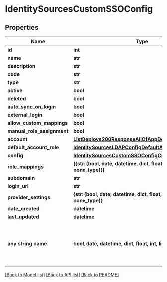 # IdentitySourcesCustomSSOConfig


## Properties
Name | Type | Description | Notes
------------ | ------------- | ------------- | -------------
**id** | **int** |  | [optional] 
**name** | **str** |  | [optional] 
**description** | **str** |  | [optional] 
**code** | **str** |  | [optional] 
**type** | **str** |  | [optional] 
**active** | **bool** |  | [optional] 
**deleted** | **bool** |  | [optional] 
**auto_sync_on_login** | **bool** |  | [optional] 
**external_login** | **bool** |  | [optional] 
**allow_custom_mappings** | **bool** |  | [optional] 
**manual_role_assignment** | **bool** |  | [optional] 
**account** | [**ListDeploys200ResponseAllOfAppDeploysInnerInstance**](ListDeploys200ResponseAllOfAppDeploysInnerInstance.md) |  | [optional] 
**default_account_role** | [**IdentitySourcesLDAPConfigDefaultAccountRole**](IdentitySourcesLDAPConfigDefaultAccountRole.md) |  | [optional] 
**config** | [**IdentitySourcesCustomSSOConfigConfig**](IdentitySourcesCustomSSOConfigConfig.md) |  | [optional] 
**role_mappings** | **[{str: (bool, date, datetime, dict, float, int, list, str, none_type)}]** |  | [optional] 
**subdomain** | **str** |  | [optional] 
**login_url** | **str** |  | [optional] 
**provider_settings** | **{str: (bool, date, datetime, dict, float, int, list, str, none_type)}** |  | [optional] 
**date_created** | **datetime** |  | [optional] 
**last_updated** | **datetime** |  | [optional] 
**any string name** | **bool, date, datetime, dict, float, int, list, str, none_type** | any string name can be used but the value must be the correct type | [optional]

[[Back to Model list]](../README.md#documentation-for-models) [[Back to API list]](../README.md#documentation-for-api-endpoints) [[Back to README]](../README.md)


